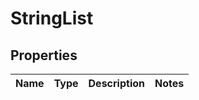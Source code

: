 # StringList

## Properties
Name | Type | Description | Notes
------------ | ------------- | ------------- | -------------
